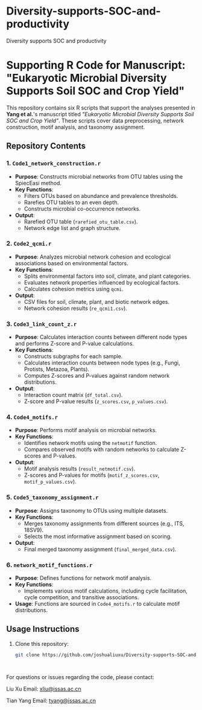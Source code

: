 # Diversity-supports-SOC-and-productivity
Diversity supports SOC and productivity


# Supporting R Code for Manuscript: "Eukaryotic Microbial Diversity Supports Soil SOC and Crop Yield"

This repository contains six R scripts that support the analyses presented in **Yang et al.**'s manuscript titled *"Eukaryotic Microbial Diversity Supports Soil SOC and Crop Yield"*. These scripts cover data preprocessing, network construction, motif analysis, and taxonomy assignment.

## Repository Contents

### 1. `Code1_network_construction.r`
- **Purpose**: Constructs microbial networks from OTU tables using the SpiecEasi method.
- **Key Functions**:
  - Filters OTUs based on abundance and prevalence thresholds.
  - Rarefies OTU tables to an even depth.
  - Constructs microbial co-occurrence networks.
- **Output**: 
  - Rarefied OTU table (`rarefied_otu_table.csv`).
  - Network edge list and graph structure.

### 2. `Code2_qcmi.r`
- **Purpose**: Analyzes microbial network cohesion and ecological associations based on environmental factors.
- **Key Functions**:
  - Splits environmental factors into soil, climate, and plant categories.
  - Evaluates network properties influenced by ecological factors.
  - Calculates cohesion metrics using `qcmi`.
- **Output**: 
  - CSV files for soil, climate, plant, and biotic network edges.
  - Network cohesion results (`re_qcmi1.csv`).

### 3. `Code3_link_count_z.r`
- **Purpose**: Calculates interaction counts between different node types and performs Z-score and P-value calculations.
- **Key Functions**:
  - Constructs subgraphs for each sample.
  - Calculates interaction counts between node types (e.g., Fungi, Protists, Metazoa, Plants).
  - Computes Z-scores and P-values against random network distributions.
- **Output**: 
  - Interaction count matrix (`df_total.csv`).
  - Z-score and P-value results (`z_scores.csv`, `p_values.csv`).

### 4. `Code4_motifs.r`
- **Purpose**: Performs motif analysis on microbial networks.
- **Key Functions**:
  - Identifies network motifs using the `netmotif` function.
  - Compares observed motifs with random networks to calculate Z-scores and P-values.
- **Output**: 
  - Motif analysis results (`result_netmotif.csv`).
  - Z-scores and P-values for motifs (`motif_z_scores.csv`, `motif_p_values.csv`).

### 5. `Code5_taxonomy_assignment.r`
- **Purpose**: Assigns taxonomy to OTUs using multiple datasets.
- **Key Functions**:
  - Merges taxonomy assignments from different sources (e.g., ITS, 18SV9).
  - Selects the most informative assignment based on scoring.
- **Output**: 
  - Final merged taxonomy assignment (`final_merged_data.csv`).

### 6. `network_motif_functions.r`
- **Purpose**: Defines functions for network motif analysis.
- **Key Functions**:
  - Implements various motif calculations, including cycle facilitation, cycle competition, and transitive associations.
- **Usage**: Functions are sourced in `Code4_motifs.r` to calculate motif distributions.

## Usage Instructions

1. Clone this repository:
   ```bash
   git clone https://github.com/joshualiuxu/Diversity-supports-SOC-and-productivity.git




For questions or issues regarding the code, please contact:

Liu Xu
Email: xliu@issas.ac.cn

Tian Yang
Email: tyang@issas.ac.cn   
